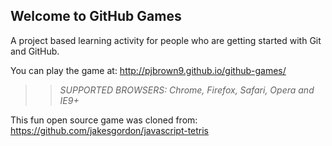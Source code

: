 ## Welcome to GitHub Games

A project based learning activity for people who are getting started with Git and GitHub.

You can play the game at: http://pjbrown9.github.io/github-games/

>> _*SUPPORTED BROWSERS*: Chrome, Firefox, Safari, Opera and IE9+_

This fun open source game was cloned from: https://github.com/jakesgordon/javascript-tetris
